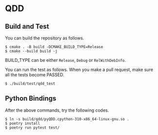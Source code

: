 # QDD

## Build and Test
You can build the repository as follows.
```
$ cmake . -B build -DCMAKE_BUILD_TYPE=Release
$ cmake --build build -j
```
BUILD_TYPE can be either `Release`, `Debug` or `RelWithDebInfo`.

You can run the test as follows. When you make a pull request, make sure all the tests become PASSED.
```
$ ./build/test/qdd_test
```

## Python Bindings
After the above commands, try the following codes.
```
$ ln -s build/qdd/pyQDD.cpython-310-x86_64-linux-gnu.so .
$ poetry install
$ poetry run pytest test/
```
